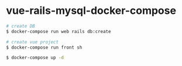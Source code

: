 # vue-rails-mysql-docker-compose
```bash
# create DB
$ docker-compose run web rails db:create 

# create vue project
$ docker-compose run front sh

$ docker-compose up -d
```


